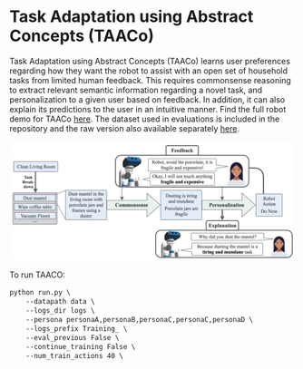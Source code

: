 # Task Adaptation using Abstract Concepts (TAACo)

Task Adaptation using Abstract Concepts (TAACo) learns user preferences regarding how they want the robot to assist with an open set of household tasks from limited human feedback. This requires commonsense reasoning to extract relevant semantic information regarding a novel task, and personalization to a given user based on feedback. In addition, it can also explain its predictions to the user in an intuitive manner. Find the full robot demo for TAACo [here](https://youtu.be/3MiIx8GAtdw). The dataset used in evaluations is included in the repository and the raw version also available separately [here](https://www.dropbox.com/scl/fo/ssnurfupwvqprsygzxf3p/AHf-aYKoWTSM43pnHryYqjc?rlkey=v2uon2wyrl4hkezexi0zr6pgq&st=pwlonj21&dl=0).

![Title Figure](images/Title.png)

To run TAACO: 

```
python run.py \
    --datapath data \
    --logs_dir logs \
    --persona personaA,personaB,personaC,personaC,personaD \
    --logs_prefix Training_ \
    --eval_previous False \
    --continue_training False \
    --num_train_actions 40 \
```
